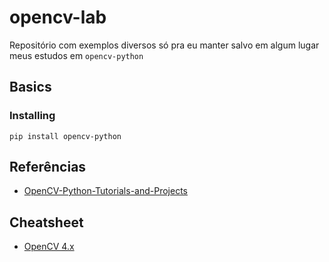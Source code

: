 # opencv-lab
Repositório com exemplos diversos só pra eu manter salvo em algum lugar meus estudos em `opencv-python`

## Basics

### Installing

```
pip install opencv-python
```

## Referências

- [OpenCV-Python-Tutorials-and-Projects](https://github.com/murtazahassan/OpenCV-Python-Tutorials-and-Projects)

## Cheatsheet

- [OpenCV 4.x](https://github.com/a-anjos/python-opencv/blob/master/cv2cheatsheet.pdf)
